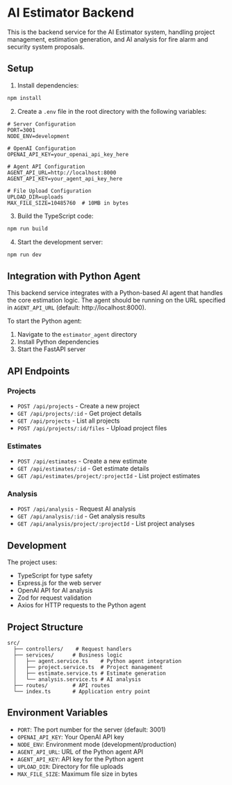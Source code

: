 # AI Estimator Backend

This is the backend service for the AI Estimator system, handling project management, estimation generation, and AI analysis for fire alarm and security system proposals.

## Setup

1. Install dependencies:
```bash
npm install
```

2. Create a `.env` file in the root directory with the following variables:
```
# Server Configuration
PORT=3001
NODE_ENV=development

# OpenAI Configuration
OPENAI_API_KEY=your_openai_api_key_here

# Agent API Configuration
AGENT_API_URL=http://localhost:8000
AGENT_API_KEY=your_agent_api_key_here

# File Upload Configuration
UPLOAD_DIR=uploads
MAX_FILE_SIZE=10485760  # 10MB in bytes
```

3. Build the TypeScript code:
```bash
npm run build
```

4. Start the development server:
```bash
npm run dev
```

## Integration with Python Agent

This backend service integrates with a Python-based AI agent that handles the core estimation logic. The agent should be running on the URL specified in `AGENT_API_URL` (default: http://localhost:8000).

To start the Python agent:
1. Navigate to the `estimator_agent` directory
2. Install Python dependencies
3. Start the FastAPI server

## API Endpoints

### Projects

- `POST /api/projects` - Create a new project
- `GET /api/projects/:id` - Get project details
- `GET /api/projects` - List all projects
- `POST /api/projects/:id/files` - Upload project files

### Estimates

- `POST /api/estimates` - Create a new estimate
- `GET /api/estimates/:id` - Get estimate details
- `GET /api/estimates/project/:projectId` - List project estimates

### Analysis

- `POST /api/analysis` - Request AI analysis
- `GET /api/analysis/:id` - Get analysis results
- `GET /api/analysis/project/:projectId` - List project analyses

## Development

The project uses:
- TypeScript for type safety
- Express.js for the web server
- OpenAI API for AI analysis
- Zod for request validation
- Axios for HTTP requests to the Python agent

## Project Structure

```
src/
  ├── controllers/    # Request handlers
  ├── services/      # Business logic
  │   ├── agent.service.ts    # Python agent integration
  │   ├── project.service.ts  # Project management
  │   ├── estimate.service.ts # Estimate generation
  │   └── analysis.service.ts # AI analysis
  ├── routes/        # API routes
  └── index.ts       # Application entry point
```

## Environment Variables

- `PORT`: The port number for the server (default: 3001)
- `OPENAI_API_KEY`: Your OpenAI API key
- `NODE_ENV`: Environment mode (development/production)
- `AGENT_API_URL`: URL of the Python agent API
- `AGENT_API_KEY`: API key for the Python agent
- `UPLOAD_DIR`: Directory for file uploads
- `MAX_FILE_SIZE`: Maximum file size in bytes 